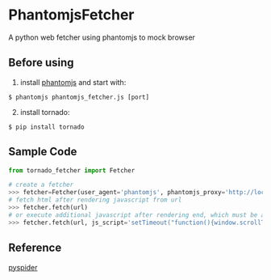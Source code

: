 # PhantomjsFetcher
A python web fetcher using phantomjs to mock browser

Before using
------------
1. install [phantomjs](http://phantomjs.org/download.html) and start with:

  `$ phantomjs phantomjs_fetcher.js [port]`

2. install tornado:

  `$ pip install tornado`

Sample Code
-----------

```python
from tornado_fetcher import Fetcher

# create a fetcher
>>> fetcher=Fetcher(user_agent='phantomjs', phantomjs_proxy='http://localhost:12306', poolsize=10)
# fetch html after rendering javascript from url
>>> fetcher.fetch(url)
# or execute additional javascript after rendering end, which must be a function
>>> fetcher.fetch(url, js_script='setTimeout("function(){window.scrollTo(0,100000)}", 1000)')
```

Reference
---------

[pyspider](https://github.com/binux/pyspider)